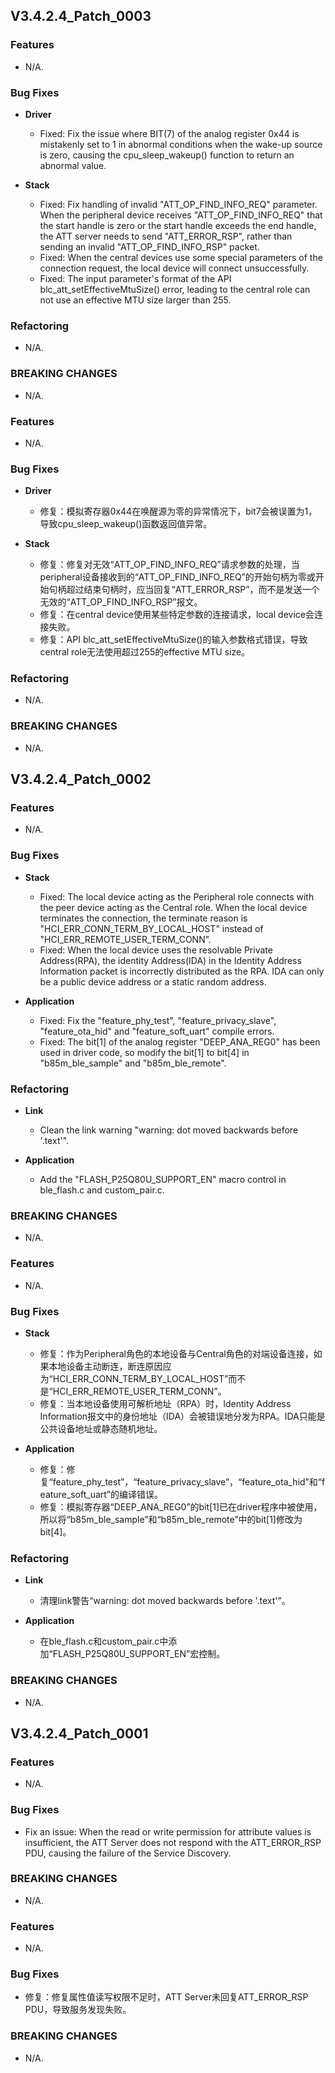 ## V3.4.2.4_Patch_0003

### Features
* N/A.

### Bug Fixes
* **Driver**
    - Fixed: Fix the issue where BIT(7) of the analog register 0x44 is mistakenly set to 1 in abnormal conditions when the wake-up source is zero, causing the cpu_sleep_wakeup() function to return an abnormal value.

* **Stack**
    - Fixed: Fix handling of invalid "ATT_OP_FIND_INFO_REQ" parameter. When the peripheral device receives "ATT_OP_FIND_INFO_REQ" that the start handle is zero or the start handle exceeds the end handle, the ATT server needs to send "ATT_ERROR_RSP", rather than sending an invalid "ATT_OP_FIND_INFO_RSP" packet.
    - Fixed: When the central devices use some special parameters of the connection request, the local device will connect unsuccessfully.
    - Fixed: The input parameter's format of the API blc_att_setEffectiveMtuSize() error, leading to the central role can not use an effective MTU size larger than 255.

### Refactoring
* N/A.

### BREAKING CHANGES
* N/A.


### Features
* N/A.

### Bug Fixes
* **Driver**
    - 修复：模拟寄存器0x44在唤醒源为零的异常情况下，bit7会被误置为1，导致cpu_sleep_wakeup()函数返回值异常。

* **Stack**
    - 修复：修复对无效“ATT_OP_FIND_INFO_REQ”请求参数的处理，当peripheral设备接收到的“ATT_OP_FIND_INFO_REQ”的开始句柄为零或开始句柄超过结束句柄时，应当回复“ATT_ERROR_RSP”，而不是发送一个无效的“ATT_OP_FIND_INFO_RSP”报文。
    - 修复：在central device使用某些特定参数的连接请求，local device会连接失败。
    - 修复：API blc_att_setEffectiveMtuSize()的输入参数格式错误，导致central role无法使用超过255的effective MTU size。

### Refactoring
* N/A.

### BREAKING CHANGES
* N/A.




## V3.4.2.4_Patch_0002

### Features
* N/A.

### Bug Fixes
* **Stack**
    - Fixed: The local device acting as the Peripheral role connects with the peer device acting as the Central role. When the local device terminates the connection, the terminate reason is "HCI_ERR_CONN_TERM_BY_LOCAL_HOST" instead of "HCI_ERR_REMOTE_USER_TERM_CONN".
    - Fixed: When the local device uses the resolvable Private Address(RPA), the identity Address(IDA) in the Identity Address Information packet is incorrectly distributed as the RPA. IDA can only be a public device address or a static random address.

* **Application**
    - Fixed: Fix the "feature_phy_test", "feature_privacy_slave", "feature_ota_hid" and "feature_soft_uart" compile errors.
    - Fixed: The bit[1] of the analog register "DEEP_ANA_REG0" has been used in driver code, so modify the bit[1] to bit[4] in "b85m_ble_sample" and "b85m_ble_remote".

### Refactoring
* **Link**
    - Clean the link warning "warning: dot moved backwards before '.text'".

* **Application**
    - Add the "FLASH_P25Q80U_SUPPORT_EN" macro control in ble_flash.c and custom_pair.c.

### BREAKING CHANGES
* N/A.



### Features
* N/A.

### Bug Fixes
* **Stack**
    - 修复：作为Peripheral角色的本地设备与Central角色的对端设备连接，如果本地设备主动断连，断连原因应为“HCI_ERR_CONN_TERM_BY_LOCAL_HOST”而不是“HCI_ERR_REMOTE_USER_TERM_CONN”。
    - 修复：当本地设备使用可解析地址（RPA）时，Identity Address Information报文中的身份地址（IDA）会被错误地分发为RPA。IDA只能是公共设备地址或静态随机地址。

* **Application**
    - 修复：修复“feature_phy_test”，“feature_privacy_slave”，“feature_ota_hid”和“feature_soft_uart”的编译错误。
    - 修复：模拟寄存器“DEEP_ANA_REG0”的bit[1]已在driver程序中被使用，所以将“b85m_ble_sample”和“b85m_ble_remote”中的bit[1]修改为bit[4]。 

### Refactoring
* **Link**
    - 清理link警告“warning: dot moved backwards before '.text'”。

* **Application**
    - 在ble_flash.c和custom_pair.c中添加“FLASH_P25Q80U_SUPPORT_EN”宏控制。

### BREAKING CHANGES
* N/A.




## V3.4.2.4_Patch_0001

### Features
* N/A.


### Bug Fixes
* Fix an issue: When the read or write permission for attribute values is insufficient, the ATT Server does not respond with the ATT_ERROR_RSP PDU, causing the failure of the Service Discovery.

### BREAKING CHANGES
* N/A.



### Features
* N/A.

### Bug Fixes
* 修复：修复属性值读写权限不足时，ATT Server未回复ATT_ERROR_RSP PDU，导致服务发现失败。


### BREAKING CHANGES
* N/A.
